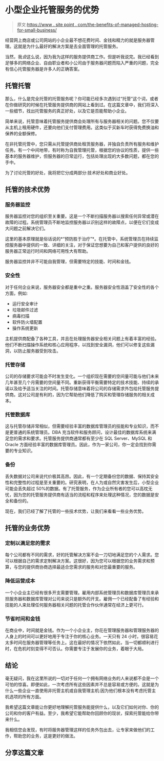 # 小型企业托管服务的优势

> 原文:[https://www . site point . com/the-benefits-of-managed-hosting-for-small-business/](https://www.sitepoint.com/the-benefits-of-managed-hosting-for-small-business/)

经营网上商店或公司网站的小企业最不想花费时间、金钱和精力的就是服务器管理。这就是为什么最好的解决方案是去全面管理的托管服务。

当然，我*会*这么说，因为我为这样的服务提供商工作。但是听我说完。我已经看到足够多的网络企业、自由职业者和小公司由于服务器问题而陷入严重的问题，完全有信心托管服务器是许多人的正确答案。

## 托管托管

那么，什么是完全托管的托管服务呢？你可能已经多次遇到过“托管”这个词，或者在你做研究的时候在托管服务提供商的网站上看到过。在这篇文章中，我们将深入一些细节，找出托管服务的真正好处，以及它是否能帮助小企业。

简单来说，托管意味着托管服务提供商会处理所有与服务器相关的问题。您不仅要从主机上租用硬件，还要向他们支付管理费用。这类似于买新车时获得免费换油和保养的全额保修。

在非托管托管中，您只需从托管提供商处租赁服务器，并独自负责所有服务和维护任务。有一个中间地带，有时称为自我管理托管，根据您的协议的性质，提供一些基本的服务器维护，但服务器的日常运行，包括处理出现的大多数问题，都在您的手中。

为了讨论托管的好处，我将把它分成两部分:技术好处和商业好处。

## 托管的技术优势

### 服务器监控

服务器监控对您的组织至关重要。这是一个不断扫描服务器以搜索任何异常或潜在故障的过程。系统管理员不断地监控服务器以识别这样的故障点，以便在它们变成大问题之前解决它们。

这里的基本原理就是俗话说的*“预防胜于治疗”*。在托管中，系统管理员在持续监控服务器中提供的一致、详细的关注，对于保证您想要为自己和客户提供的良好的服务器正常运行时间和网络可用性大有帮助。

服务器监控并非不可能自我管理，但需要特定的技能、时间和金钱。

### 安全性

对于任何企业来说，服务器安全都是重中之重。服务器安全性涵盖了安全性的各个方面，例如:

*   运行安全审计
*   垃圾邮件过滤
*   病毒扫描
*   软件防火墙配置
*   操作系统更新

主机提供商配备了各种工具，并且在处理服务器安全相关问题上有着丰富的经验。他们不断扫描操作系统和核心应用程序，以找到安全漏洞，他们可以修复这些漏洞，以防止服务器受到攻击。

### 托管存储

公司的存储要求可能会不时发生变化。一个组织现在需要的空间量可能与他们未来几年甚至几个月需要的空间量不同。重新获得平衡需要特定的技术技能、持续的承诺以及给予适当关注的时间。托管存储意味着将公司的存储需求外包给托管服务提供商。这对公司是有利的，因为它帮助他们降低了购买和管理存储服务的相关成本。

### 托管数据库

这与托管存储非常相似，但需要经验丰富的数据库管理员的技能和专业知识，而不是更普通的系统管理员。DBA 充当软件和服务顾问，设计最佳的数据库系统来满足您的需求和要求。托管服务提供商通常都有至少在 SQL Server、MySQL 和 Oracle 方面经验丰富的数据库管理员。因此，作为一家公司，你一定会找到你需要的专业知识。

### 备份

丢失数据对公司来说代价极其高昂。因此，有一个定期备份您的数据、保持其安全性和完整性的过程是至关重要的。研究表明，在人为或自然灾害发生后，小型企业可能会丢失超过 50%的数据。有了托管服务，作为企业所有者的您可以高枕无忧，因为您的托管服务提供商有适当的流程和程序来处理这种情况，您的数据是安全和备份的。

现在，我们已经了解了托管的一些技术优势，让我们来看看一些业务优势。

## 托管的业务优势

### 定制以满足您的需求

每个公司都有不同的需求，好的托管解决方案不会一刀切地满足您的个人需求。您可以根据自己的需求定制解决方案。这很好，因为您可以根据您的业务需求和预算，与您的提供商协商选择最适合您需求的服务和对您最重要的服务。

### 降低运营成本

一个小企业主已经有很多开支需要管理。雇用内部系统管理员和数据库管理员来承担服务器和数据库管理对公司来说只是额外的开支。雇佣一个已经配备了有经验和技能的人来处理任何服务器相关问题的托管合作伙伴通常在经济上更可行。

### 节省时间和金钱

在商业中，时间就是金钱。作为一个小企业主，你花在管理服务器和管理服务器的人身上的时间可以更好地用于专注于你的核心业务。一天只有 24 小时，很容易花太多时间在服务器管理等任务上。这在最好的情况下依然如此，当一切都顺利进行时，在危机时刻变得不可否认。你需要专注于发展你的业务，着眼于大局。

## 结论

毫无疑问，我在这里所说的一切对于任何一个拥有网络业务的人来说都不会是一个可怕的惊喜。即便如此，一次考虑所有这些因素并不总是容易或方便的。这就是为什么一些企业一直使用非托管主机或自我管理主机:因为他们根本没有考虑托管主机选项的所有方面。

我希望这篇文章能让你更好地理解托管服务能提供什么，以及它们如何对你、你的公司和你的客户有益。至少，我希望它能帮助你回顾你的现状，探索托管能给你带来什么。

我相信您会发现，有时将服务器管理这样的任务外包出去，让专家来做他们的工作，帮助您的业务，这是更好的做法。

## 分享这篇文章